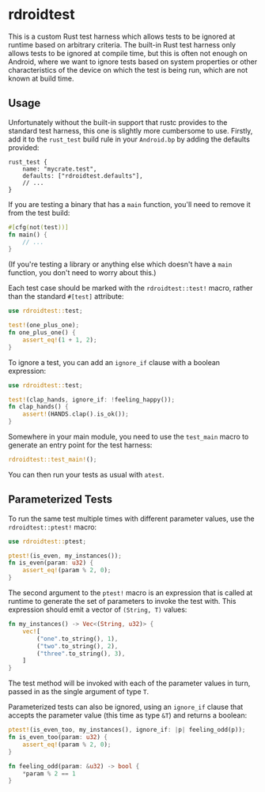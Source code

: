 # rdroidtest

This is a custom Rust test harness which allows tests to be ignored at runtime based on arbitrary
criteria. The built-in Rust test harness only allows tests to be ignored at compile time, but this
is often not enough on Android, where we want to ignore tests based on system properties or other
characteristics of the device on which the test is being run, which are not known at build time.

## Usage

Unfortunately without the built-in support that rustc provides to the standard test harness, this
one is slightly more cumbersome to use. Firstly, add it to the `rust_test` build rule in your
`Android.bp` by adding the defaults provided:

```soong
rust_test {
    name: "mycrate.test",
    defaults: ["rdroidtest.defaults"],
    // ...
}
```

If you are testing a binary that has a `main` function, you'll need to remove it from the test
build:

```rust
#[cfg(not(test))]
fn main() {
    // ...
}
```

(If you're testing a library or anything else which doesn't have a `main` function, you don't need
to worry about this.)

Each test case should be marked with the `rdroidtest::test!` macro, rather than the standard
`#[test]` attribute:

```rust
use rdroidtest::test;

test!(one_plus_one);
fn one_plus_one() {
    assert_eq!(1 + 1, 2);
}
```

To ignore a test, you can add an `ignore_if` clause with a boolean expression:

```rust
use rdroidtest::test;

test!(clap_hands, ignore_if: !feeling_happy());
fn clap_hands() {
    assert!(HANDS.clap().is_ok());
}
```

Somewhere in your main module, you need to use the `test_main` macro to generate an entry point for
the test harness:

```rust
rdroidtest::test_main!();
```

You can then run your tests as usual with `atest`.


## Parameterized Tests

To run the same test multiple times with different parameter values, use the `rdroidtest::ptest!`
macro:

```rust
use rdroidtest::ptest;

ptest!(is_even, my_instances());
fn is_even(param: u32) {
    assert_eq!(param % 2, 0);
}
```

The second argument to the `ptest!` macro is an expression that is called at runtime to generate
the set of parameters to invoke the test with.  This expression should emit a vector of
`(String, T)` values:

```rust
fn my_instances() -> Vec<(String, u32)> {
    vec![
        ("one".to_string(), 1),
        ("two".to_string(), 2),
        ("three".to_string(), 3),
    ]
}
```

The test method will be invoked with each of the parameter values in turn, passed in as the single
argument of type `T`.

Parameterized tests can also be ignored, using an `ignore_if` clause that accepts the parameter
value (this time as type `&T`) and returns a boolean:

```rust
ptest!(is_even_too, my_instances(), ignore_if: |p| feeling_odd(p));
fn is_even_too(param: u32) {
    assert_eq!(param % 2, 0);
}

fn feeling_odd(param: &u32) -> bool {
    *param % 2 == 1
}
```
